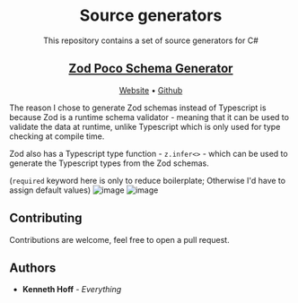 <h1 align="center">Source generators</h1>

<p align="center">This repository contains a set of source generators for C#</p>

<h2 align="center"><a href="src/Generators/PocoSchemaGenerator/Oxx.Backend.Generators.PocoSchema.Zod">Zod Poco Schema Generator</a></h2>
<p align="center"><span><a href="https://zod.dev/">Website</a></span>   •   <span><a href="https://github.com/colinhacks/zod">Github</a></span></p>

The reason I chose to generate Zod schemas instead of Typescript is because Zod is a runtime schema validator - meaning that it can be used to validate the data at runtime, unlike Typescript which is only used for type checking at compile time. 

Zod also has a Typescript type function - `z.infer<>` - which can be used to generate the Typescript types from the Zod schemas.

(`required` keyword here is only to reduce boilerplate; Otherwise I'd have to assign default values)
![image](https://user-images.githubusercontent.com/17124533/209864929-e041ddd7-2430-46cb-80d9-e7fd0537419f.png)
![image](https://user-images.githubusercontent.com/17124533/209864911-18f2f5cb-8539-47fa-b39a-4887b6c3f588.png)

## Contributing

Contributions are welcome, feel free to open a pull request.
## Authors

* **Kenneth Hoff** - *Everything*
